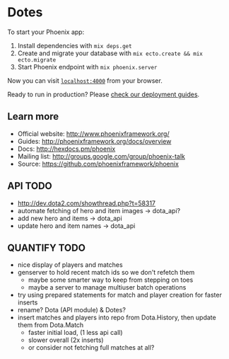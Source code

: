# Dotes

To start your Phoenix app:

  1. Install dependencies with `mix deps.get`
  2. Create and migrate your database with `mix ecto.create && mix ecto.migrate`
  3. Start Phoenix endpoint with `mix phoenix.server`

Now you can visit [`localhost:4000`](http://localhost:4000) from your browser.

Ready to run in production? Please [check our deployment guides](http://www.phoenixframework.org/docs/deployment).

## Learn more

  * Official website: http://www.phoenixframework.org/
  * Guides: http://phoenixframework.org/docs/overview
  * Docs: http://hexdocs.pm/phoenix
  * Mailing list: http://groups.google.com/group/phoenix-talk
  * Source: https://github.com/phoenixframework/phoenix

## API TODO
- http://dev.dota2.com/showthread.php?t=58317
- automate fetching of hero and item images -> dota_api?
- add new hero and items -> dota_api
- update hero and item names -> dota_api

## QUANTIFY TODO
- nice display of players and matches
- genserver to hold recent match ids so we don't refetch them
	- maybe some smarter way to keep from stepping on toes
	- maybe a server to manage multiuser batch operations
- try using prepared statements for match and player creation for faster inserts
- rename? Dota (API module) & Dotes?
- insert matches and players into repo from Dota.History, then update them from Dota.Match
  - faster initial load, (1 less api call)
  - slower overall (2x inserts)
  - or consider not fetching full matches at all?
